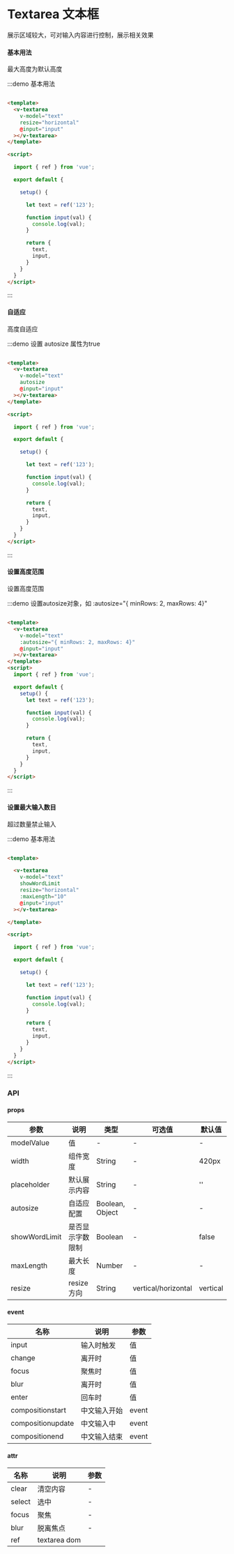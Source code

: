 # Textarea 文本框

展示区域较大，可对输入内容进行控制，展示相关效果

#### 基本用法

最大高度为默认高度

:::demo 基本用法

```html

<template>
  <v-textarea
    v-model="text"
    resize="horizontal"
    @input="input"
  ></v-textarea>
</template>

<script>

  import { ref } from 'vue';

  export default {

    setup() {

      let text = ref('123');

      function input(val) {
        console.log(val);
      }

      return {
        text,
        input,
      }
    }
  }
</script>

```

:::

#### 自适应

高度自适应

:::demo 设置 autosize 属性为true

```html

<template>
  <v-textarea
    v-model="text"
    autosize
    @input="input"
  ></v-textarea>
</template>

<script>

  import { ref } from 'vue';

  export default {

    setup() {

      let text = ref('123');

      function input(val) {
        console.log(val);
      }

      return {
        text,
        input,
      }
    }
  }
</script>

```

:::

#### 设置高度范围

设置高度范围

:::demo 设置autosize对象，如 :autosize="{ minRows: 2, maxRows: 4}"

```html

<template>
  <v-textarea
    v-model="text"
    :autosize="{ minRows: 2, maxRows: 4}"
    @input="input"
  ></v-textarea>
</template>
<script>
  import { ref } from 'vue';

  export default {
    setup() {
      let text = ref('123');

      function input(val) {
        console.log(val);
      }

      return {
        text,
        input,
      }
    }
  }
</script>
```

:::

#### 设置最大输入数目

超过数量禁止输入

:::demo 基本用法

```html

<template>

  <v-textarea
    v-model="text"
    showWordLimit
    resize="horizontal"
    :maxLength="10"
    @input="input"
  ></v-textarea>

</template>

<script>

  import { ref } from 'vue';

  export default {

    setup() {

      let text = ref('123');

      function input(val) {
        console.log(val);
      }

      return {
        text,
        input,
      }
    }
  }
</script>

```

:::

### API

#### props

| 参数      | 说明          | 类型      | 可选值                           | 默认值  |
|---------- |-------------- |---------- |--------------------------------  |-------- |
| modelValue | 值 | - | - | - |
| width | 组件宽度 | String | - | 420px |
| placeholder | 默认展示内容 | String | - | '' |
| autosize | 自适应配置 | Boolean, Object | - | - |
| showWordLimit | 是否显示字数限制 | Boolean | - | false |
| maxLength | 最大长度 | Number | - | - |
| resize | resize方向 | String | vertical/horizontal | vertical |

#### event

| 名称 | 说明 | 参数 |
|---------- |-------- |---------- |
| input | 输入时触发 | 值 |
| change | 离开时 | 值 |
| focus | 聚焦时 | 值 |
| blur | 离开时 | 值 |
| enter | 回车时 | 值 |
| compositionstart | 中文输入开始 | event |
| compositionupdate | 中文输入中 | event |
| compositionend | 中文输入结束 | event |

#### attr

| 名称 | 说明 | 参数 |
|---------- |-------- |---------- |
| clear | 清空内容 | - |
| select | 选中 | - |
| focus | 聚焦 | - |
| blur | 脱离焦点 | - |
| ref | textarea dom |  |
